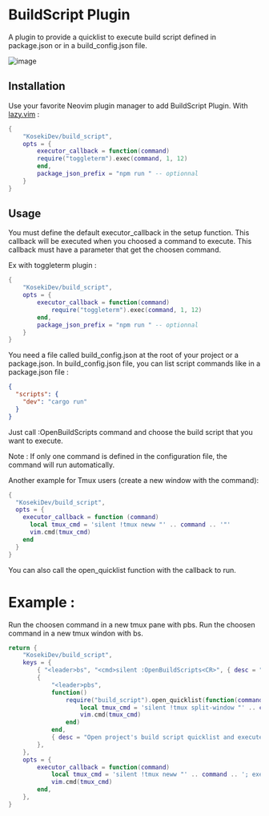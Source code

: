 # BuildScript Plugin

A plugin to provide a quicklist to execute build script defined in package.json or in a build_config.json file.

![image](https://github.com/KosekiDev/build_script/assets/62622114/fcdc5015-428f-49f4-865a-6f607d7d0dbf)

## Installation

Use your favorite Neovim plugin manager to add BuildScript Plugin.
With [lazy.vim](https://github.com/folke/lazy.nvim) :

```lua
{
    "KosekiDev/build_script",
    opts = {
        executor_callback = function(command)
	    require("toggleterm").exec(command, 1, 12)
        end,
        package_json_prefix = "npm run " -- optionnal
    }
}
```

## Usage

You must define the default executor_callback in the setup function.
This callback will be executed when you choosed a command to execute.
This callback must have a parameter that get the choosen command.

Ex with toggleterm plugin :

```lua
{
    "KosekiDev/build_script",
    opts = {
        executor_callback = function(command)
            require("toggleterm").exec(command, 1, 12)
        end,
        package_json_prefix = "npm run " -- optionnal
    }
}
```

You need a file called build_config.json at the root of your project or a package.json.
In build_config.json file, you can list script commands like in a package.json file :

```json
{
  "scripts": {
    "dev": "cargo run"
  }
}
```

Just call :OpenBuildScripts command and choose the build script that you want to execute.

Note : If only one command is defined in the configuration file, the command will run automatically.

Another example for Tmux users (create a new window with the command):

```lua
{
  "KosekiDev/build_script",
  opts = {
    executor_callback = function (command)
      local tmux_cmd = 'silent !tmux neww "' .. command .. '"'
      vim.cmd(tmux_cmd)
    end
  }
}
```

You can also call the open_quicklist function with the callback to run.

# Example :

Run the choosen command in a new tmux pane with <leader>pbs.
Run the choosen command in a new tmux windon with <leader>bs.

```lua
return {
	"KosekiDev/build_script",
	keys = {
		{ "<leader>bs", "<cmd>silent :OpenBuildScripts<CR>", { desc = "Open project's build script quicklist" } },
		{
			"<leader>pbs",
			function()
				require("build_script").open_quicklist(function(command)
					local tmux_cmd = 'silent !tmux split-window "' .. command .. '"'
					vim.cmd(tmux_cmd)
				end)
			end,
			{ desc = "Open project's build script quicklist and execute the command in a tmux pane" },
		},
	},
	opts = {
		executor_callback = function(command)
			local tmux_cmd = 'silent !tmux neww "' .. command .. '; exec zsh"'
			vim.cmd(tmux_cmd)
		end,
	},
}
```
